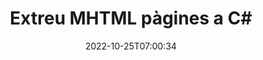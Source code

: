 ---
############################# Static ############################
layout: "auto-gen-merger"
date: 2022-10-25T07:00:34
draft: false
otherformats: odp ods odt one otp ott pdf pps ppsx ppt pptx rtf tex vdx vsdm vsdx

############################# Head ############################
head_title: "Extreu MHTML pàgines a C#"
head_description: "Extraieu ràpidament pàgines d'un fitxer MHTML a C#. Deseu el nou document que conté les pàgines seleccionades mitjançant l'API de fusió de documents."

############################# Header ############################
title: "Extreu MHTML pàgines a C#"
description: "Extreu MHTML pàgines amb unes quantes línies de codi .NET."
bg_image: "https://cms.admin.containerize.com/templates/aspose/App_Themes/V3/images/bg/header1.png"
bg_overlay: false
button:
    enable: true
    icon: "fas fa-arrow-down"
    label: "Baixeu la prova gratuïta"
    link: "https://downloads.groupdocs.com/merger/net"

############################# SubMenu ############################
submenu:
    enable: true

    left:
        img_alt: "GroupDocs.Merger for .NET"
        image: "https://cms.admin.containerize.com/templates/groupdocs/images/product-logos/90x90-noborder/groupdocs-merger-net.png"
        product: "GroupDocs.Merger"
        platform: ".NET"

    middle:
        button:

            # button loop
            - link: "https://apireference.groupdocs.com/merger/net"
              text: "Referència de l'API"

            # button loop
            - link: "https://github.com/groupdocs-merger"
              text: "Exemples de codi"

            # button loop
            - link: "https://products.groupdocs.app/merger/family"
              text: "Demostracions en directe"

            # button loop
            - link: "https://purchase.groupdocs.com/pricing/merger/net"
              text: "Preus"

    right:
        link_download: "https://downloads.groupdocs.com/merger"
        link_learn: "https://docs.groupdocs.com/merger/net"
        link_buy: "https://purchase.groupdocs.com"

############################# About ############################
about:
    enable: true
    title: "Sobre l'API GroupDocs.Merger for .NET"
    content: |
        [GroupDocs.Merger for .NET](/ca/merger/net/) ofereix una solució senzilla per combinar i dividir de manera segura entre una àmplia gamma de formats de documents, com ara PDF, Microsoft Office (Word, Excel, PowerPoint). , OneNote), OpenDocument, HTML, imatges i molts altres dins de les aplicacions .NET. Afegint només unes poques línies del codi, realitzeu diverses operacions de documents com ara moure, eliminar, girar, intercanviar, extreure o canviar l'orientació de les pàgines dins dels documents. L'API de fusió de documents també admet la previsualització de les pàgines del document com a imatge per analitzar l'estructura del document, el format i el contingut de la pàgina.
        
        L'API GroupDocs.Merger és una opció correcta per a solucions corporatives que necessiten funcions d'extracció de pàgines de fitxers. Aquestes API tenen una bona compatibilitat amb tots els sistemes operatius i plataformes principals, inclòs .NET Framework, .NET Standard, .NET Core, Mono.

############################# Steps ############################
steps:
    enable: true
    title_left: "Extreu MHTML pàgines de fitxers a .NET"
    content_left: |
        [GroupDocs.Merger for .NET](/ca/merger/net/) facilita als desenvolupadors de C# extreure les pàgines desitjades d'un fitxer MHTML i desar-les com a un nou fitxer que conté les pàgines seleccionades implementant uns quants passos senzills.
        
        * Inicialitzeu **ExtractOptions** amb els números de pàgina que haurien d'aparèixer al document resultant.
        * Creeu una nova instància de **Merger** i passeu la ruta del document font com a paràmetre de constructor.
        * Truqueu a **ExtractPages** i passeu l'objecte **ExtractOptions**.
        * Truqueu a **Save** i especifiqueu la ruta del fitxer per desar el document resultant.

    title_right: "Requisits del sistema"
    content_right: |
        Les API de GroupDocs.Merger for .NET són compatibles amb totes les plataformes i sistemes operatius principals. Abans d'executar el codi següent, assegureu-vos que teniu els següents requisits previs instal·lats al vostre sistema.

        * Sistemes operatius: Microsoft Windows, Linux, MacOS
        * Entorns de desenvolupament: Visual Studio, Xamarin, MonoDevelop
        * Marcs: .NET Framework, .NET Standard, .NET Core, Mono
        * Baixeu la darrera versió de GroupDocs.Merger for .NET de [NuGet](https://www.nuget.org/packages/groupdocs.merger)
         
    code: |
     {{% merger/additional-styles %}}
     {{< merger/code-merger title="Com extreure pàgines de fitxers MHTML utilitzant el codi d'exemple C#">}}

        ```csharp    
        // Extreu MHTML pàgines de fitxers mitjançant l'API de GroupDocs.Merger
        // Inicialitzeu la classe ExtractOptions amb els números de pàgina seleccionats
        ExtractOptions extractOptions = new ExtractOptions(new int[] { 2, 5 });

        // Instanciï Merger amb el document d'entrada MHTML
        using (Merger merger = new Merger("input.mhtml"))
          {
            // Truqueu al mètode ExtractPages i passeu-li l'objecte ExtractOptions
            merger.ExtractPages(extractOptions);
    
            // Truqueu al mètode Save per desar el document de sortida amb les pàgines extretes
            merger.Save("output.mhtml");
          }
        ```
     {{< /merger/code-merger >}}

############################# Demos ############################
demos:
    enable: true
    title: "Demostracions en directe: extreu MHTML pàgines en línia"
    content: |
       Extreu MHTML pàgines de fitxers ara mateix visitant el lloc web [GroupDocs.Merger Live Demos](https://products.groupdocs.app/splitter/extract-pages/mhtml).
       La demostració en directe té els següents avantatges.
        
############################# About Formats ############################
about_formats:
    enable: true

############################# More Formats ############################
more_formats:
    enable: true
    title: "Extreu pàgines d'altres formats de document"
    content: |
        .NET documenta l'API de fusió i divisió per a formats de fitxer i imatges. Extraieu alguns dels formats de fitxer populars com s'indica a continuació.

############################# Back to top ###############################
back_to_top:
    enable: true
---